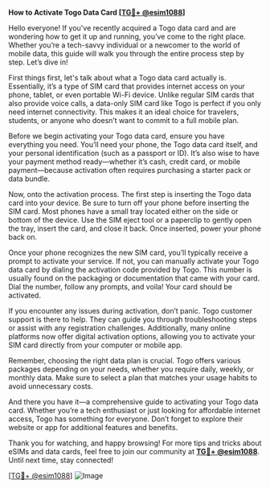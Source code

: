**How to Activate Togo Data Card [[TG💪+ @esim1088](https://t.me/s/esim1088)]**

Hello everyone! If you've recently acquired a Togo data card and are wondering how to get it up and running, you’ve come to the right place. Whether you’re a tech-savvy individual or a newcomer to the world of mobile data, this guide will walk you through the entire process step by step. Let’s dive in!

First things first, let's talk about what a Togo data card actually is. Essentially, it’s a type of SIM card that provides internet access on your phone, tablet, or even portable Wi-Fi device. Unlike regular SIM cards that also provide voice calls, a data-only SIM card like Togo is perfect if you only need internet connectivity. This makes it an ideal choice for travelers, students, or anyone who doesn’t want to commit to a full mobile plan.

Before we begin activating your Togo data card, ensure you have everything you need. You’ll need your phone, the Togo data card itself, and your personal identification (such as a passport or ID). It’s also wise to have your payment method ready—whether it’s cash, credit card, or mobile payment—because activation often requires purchasing a starter pack or data bundle.

Now, onto the activation process. The first step is inserting the Togo data card into your device. Be sure to turn off your phone before inserting the SIM card. Most phones have a small tray located either on the side or bottom of the device. Use the SIM eject tool or a paperclip to gently open the tray, insert the card, and close it back. Once inserted, power your phone back on.

Once your phone recognizes the new SIM card, you’ll typically receive a prompt to activate your service. If not, you can manually activate your Togo data card by dialing the activation code provided by Togo. This number is usually found on the packaging or documentation that came with your card. Dial the number, follow any prompts, and voila! Your card should be activated.

If you encounter any issues during activation, don’t panic. Togo customer support is there to help. They can guide you through troubleshooting steps or assist with any registration challenges. Additionally, many online platforms now offer digital activation options, allowing you to activate your SIM card directly from your computer or mobile app.

Remember, choosing the right data plan is crucial. Togo offers various packages depending on your needs, whether you require daily, weekly, or monthly data. Make sure to select a plan that matches your usage habits to avoid unnecessary costs.

And there you have it—a comprehensive guide to activating your Togo data card. Whether you’re a tech enthusiast or just looking for affordable internet access, Togo has something for everyone. Don’t forget to explore their website or app for additional features and benefits.

Thank you for watching, and happy browsing! For more tips and tricks about eSIMs and data cards, feel free to join our community at **[TG💪+ @esim1088](https://t.me/s/esim1088)**. Until next time, stay connected!

[[TG💪+ @esim1088](https://t.me/s/esim1088)] ![Image](https://i.postimg.cc/Y0z9fWf4/image.png)